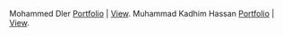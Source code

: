 Mohammed Dler [Portfolio](https://github.com/HamaDler/we-portfolio) | [View](https://we-portfolio.netlify.app/).
Muhammad Kadhim Hassan [Portfolio](https://github.com/Muhammadkadhim/Personal_Portfolio)  | [View](https://muhammad-kadhim.netlify.app/).
